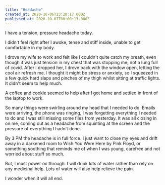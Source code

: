 ```yaml
---
title: "Headache"
created_at: 2020-10-06T23:28:17.000Z
published_at: 2020-10-07T00:00:13.000Z
---
```

I have a tension, pressure headache today.

I didn't feel right after I awoke, tense and stiff inside, unable to get comfortable in my body.

I drove my wife to work and felt like I couldn't quite catch my breath, even though it was just tension in my chest that was stopping me, not a lung full of covid. After I dropped her, I drove back with the window open, letting the cool air refresh me. I thought it might be stress or anxiety, so I squeezed in a few quick hard slaps and pinches of my thigh whilst sitting at traffic lights. It didn't seem to help much.

A coffee and cookie seemed to help after I got home and settled in front of the laptop to work.

So many things were swirling around my head that I needed to do. Emails were arriving, the phone was ringing, I was forgetting everything I needed to do and I was still missing some files from yesterday. It was all closing in on me, coming out as a headache from squinting at the screen and the pressure of everything I hadn't done.

By 3 PM the headache is in full force. I just want to close my eyes and drift away in a darkened room to Wish You Were Here by Pink Floyd, or something soothing that reminds me of when I was young, carefree and not worried about stuff so much.

But, I must power on through. I will drink lots of water rather than rely on any medicinal help. Lots of water will also help relieve the pain.

I wonder when it will all end.
